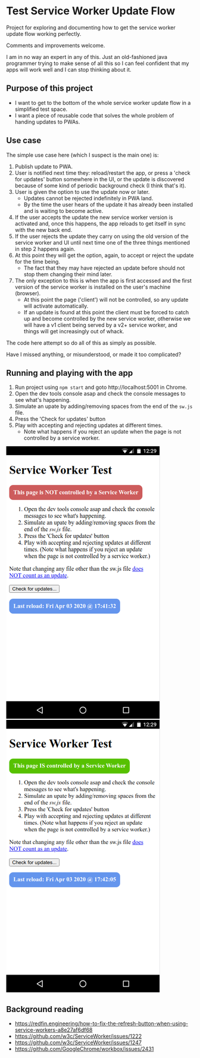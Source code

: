 # Test Service Worker Update Flow
Project for exploring and documenting how to get the service worker update flow working perfectly.

Comments and improvements welcome.

I am in no way an expert in any of this. Just an old-fashioned java programmer trying to make sense of all this so I can 
feel confident that my apps will work well and I can stop thinking about it.

## Purpose of this project

* I want to get to the bottom of the whole service worker update flow in a simplified test space. 
* I want a piece of reusable code that solves the whole problem of handing updates to PWAs. 

## Use case

The simple use case here (which I suspect is the main one) is:

1. Publish update to PWA.
1. User is notified next time they: reload/restart the app, or press a 'check for updates' button somewhere in the UI, or the update 
is discovered because of some kind of periodic background check (I think that's it).
1. User is given the option to use the update now or later. 
   * Updates cannot be rejected indefinitely in PWA land.
   * By the time the user hears of the update it has already been installed and is waiting to become active.
1. If the user accepts the update the new service worker version is activated and, once this happens, the app reloads to get
itself in sync with the new back end.
1. If the user rejects the update they carry on using the old version of the service worker and UI until next time one of the 
three things mentioned in step 2 happens again. 
1. At this point they will get the option, again, to accept or reject the update for the time being. 
   * The fact that they may have rejected an update before should not stop them changing their mind later.
1. The only exception to this is when the app is first accessed and the first version of the service worker is installed
on the user's machine (browser). 
   * At this point the page ('client') will not be controlled, so any update will activate 
automatically. 
   * If an update is found at this point the client must be forced to catch up and become controlled by the new service worker, otherwise
we will have a v1 client being served by a v2+ service worker, and things will get increasingly out  of whack.

The code here attempt so do all of this as simply as possible. 

Have I missed anything, or misunderstood, or made it too complicated? 

## Running and playing with the app

1. Run project using `npm start` and goto http://localhost:5001 in Chrome.
1. Open the dev tools console asap and check the console messages to see what's happening.
1. Simulate an upate by adding/removing spaces from the end of the `sw.js` file.
1. Press the 'Check for updates' button
1. Play with accepting and rejecting updates at different times. 
   * Note what happens if you reject an update when the page is not controlled by a service worker.
   
![Uncontrolled client](img/controller-absent.png)
![Controlled client](img/controller-present.png)


## Background reading

* https://redfin.engineering/how-to-fix-the-refresh-button-when-using-service-workers-a8e27af6df68
* https://github.com/w3c/ServiceWorker/issues/1222
* https://github.com/w3c/ServiceWorker/issues/1247
* https://github.com/GoogleChrome/workbox/issues/2431